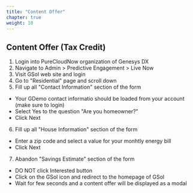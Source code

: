 ```yaml
---
title: "Content Offer"
chapter: true
weight: 10
---
```


## Content Offer (Tax Credit)
1. Login into PureCloudNow organization of Genesys DX
2. Navigate to Admin > Predictive Engagement > Live Now
3. Visit GSol web site and login 
4. Go to "Residential" page and scroll down
5. Fill up all "Contact Information" section of the form
- Your GDemo contact informatio should be loaded from your account (make sure to login)
- Select Yes to the question "Are you homeowner?"
- Click   Next  
6. Fill up all "House Information" section of the form
- Enter a zip code and select a value for your monhtly energy bill
- Click   Next  
7. Abandon "Savings Estimate" section of the form
- DO NOT click   Interested   button
- Click on the GSol icon and redirect to the homepage of GSol 
- Wait for few seconds and a content offer will be displayed as a modal
